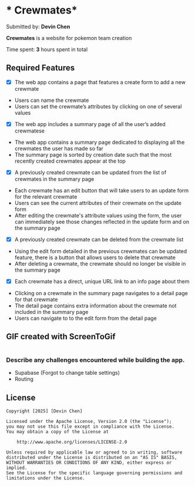 # * Crewmates*

Submitted by: **Devin Chen**

**Crewmates** is a website for pokemon team creation

Time spent: **3** hours spent in total

## Required Features
- [x] The web app contains a page that features a create form to add a new crewmate
- Users can name the crewmate
- Users can set the crewmate’s attributes by clicking on one of several values
- [x] The web app includes a summary page of all the user’s added crewmatese
- The web app contains a summary page dedicated to displaying all the crewmates the user has made so far
- The summary page is sorted by creation date such that the most recently created crewmates appear at the top
- [x] A previously created crewmate can be updated from the list of crewmates in the summary page
- Each crewmate has an edit button that will take users to an update form for the relevant crewmate
- Users can see the current attributes of their crewmate on the update form
- After editing the crewmate's attribute values using the form, the user can immediately see those changes reflected in the update form and on the summary page
- [x] A previously created crewmate can be deleted from the crewmate list
- Using the edit form detailed in the previous crewmates can be updated feature, there is a button that allows users to delete that crewmate
- After deleting a crewmate, the crewmate should no longer be visible in the summary page
- [x] Each crewmate has a direct, unique URL link to an info page about them
- Clicking on a crewmate in the summary page navigates to a detail page for that crewmate
- The detail page contains extra information about the crewmate not included in the summary page
- Users can navigate to to the edit form from the detail page


## GIF created with ScreenToGif
![]()

### Describe any challenges encountered while building the app.
- Supabase (Forgot to change table settings)
- Routing 
## License

    Copyright [2025] [Devin Chen]

    Licensed under the Apache License, Version 2.0 (the "License");
    you may not use this file except in compliance with the License.
    You may obtain a copy of the License at

        http://www.apache.org/licenses/LICENSE-2.0

    Unless required by applicable law or agreed to in writing, software
    distributed under the License is distributed on an "AS IS" BASIS,
    WITHOUT WARRANTIES OR CONDITIONS OF ANY KIND, either express or implied.
    See the License for the specific language governing permissions and
    limitations under the License.